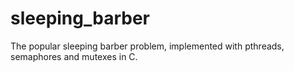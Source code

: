 # sleeping_barber
The popular sleeping barber problem, implemented with pthreads, semaphores and mutexes in C.
